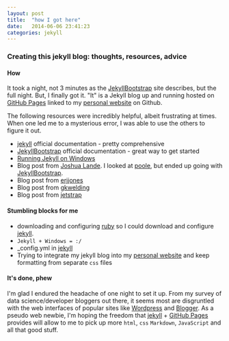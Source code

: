 ```yaml
---
layout: post
title:  "how I got here"
date:   2014-06-06 23:41:23
categories: jekyll
---
```

### Creating this jekyll blog: thoughts, resources, advice


#### How

It took a night, not 3 minutes as the [JekyllBootstrap] site describes, but the full night.  But, I finally got it. 
"It" is a Jekyll blog up and running hosted on [GitHub Pages] linked to my [personal website] on Github.

The following resources were incredibly helpful, albeit frustrating at times.  When one led me to a mysterious error, I was able
to use the others to figure it out.

* [jekyll] official documentation - pretty comprehensive
* [JekyllBootstrap] official documentation - great way to get started
* [Running Jekyll on Windows]
* Blog post from [Joshua Lande].  I looked at [poole], but ended up going with [JekyllBootstrap].
* Blog post from [erjjones]
* Blog post from [gkwelding]
* Blog post from [jetstrap]

#### Stumbling blocks for me

* downloading and configuring [ruby] so I could download and configure [jekyll].
* `Jekyll + Windows = :/`
* _config.yml in [jekyll]
* Trying to integrate my jekyll blog into my [personal website] and keep formatting from separate `css` files

#### It's done, phew 
I'm glad I endured the headache of one night to set it up.  From my survey of data science/developer bloggers out there, it seems
most are disgruntled with the web interfaces of popular sites like [Wordpress] and [Blogger].  As a pseudo web newbie, I'm hoping the 
freedom that [jekyll] + [GitHub Pages] provides will allow to me to pick up more `html`, `css` `Markdown`, `JavaScript` and all that good stuff.





[jekyll]:  http://jekyllrb.com
[JekyllBootstrap]: http://jekyllbootstrap.com/
[Joshua Lande]: http://joshualande.com/jekyll-github-pages-poole/
[poole]:http://joshualande.com/jekyll-github-pages-poole/
[erjjones]: http://erjjones.github.io/blog/How-I-built-my-blog-in-one-day/
[gkwelding]: http://in-the-attic.com/2013/01/04/building-a-blog-using-jekyll-bootstrap-and-github-pages-a-beginners-guide/
[jetstrap]: http://blog.jetstrap.com/2013/03/building-a-docs-site-with-jekyll-github-pages/
[personal website]: http://brooksandrew.github.io
[ruby]: https://www.ruby-lang.org/en/
[Running Jekyll on Windows]: http://www.madhur.co.in/blog/2011/09/01/runningjekyllwindows.html
[Wordpress]: http://wordpress.org/
[Blogger]: https://www.blogger.com/
[GitHub Pages]: https://pages.github.com/


